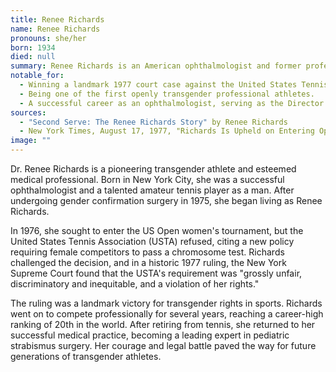 ```yaml
---
title: Renee Richards
name: Renee Richards
pronouns: she/her
born: 1934
died: null
summary: Renee Richards is an American ophthalmologist and former professional tennis player. In 1976, she was denied entry into the US Open by the United States Tennis Association, leading to a landmark New York Supreme Court case that ruled in her favor, establishing a legal precedent for transgender athletes.
notable_for:
  - Winning a landmark 1977 court case against the United States Tennis Association for the right to compete as a woman.
  - Being one of the first openly transgender professional athletes.
  - A successful career as an ophthalmologist, serving as the Director of the Eye Muscle Clinic at the Manhattan Eye, Ear and Throat Hospital.
sources:
  - "Second Serve: The Renee Richards Story" by Renee Richards
  - New York Times, August 17, 1977, "Richards Is Upheld on Entering Open"
image: ""
---
```


Dr. Renee Richards is a pioneering transgender athlete and esteemed medical professional. Born in New York City, she was a successful ophthalmologist and a talented amateur tennis player as a man. After undergoing gender confirmation surgery in 1975, she began living as Renee Richards.

In 1976, she sought to enter the US Open women's tournament, but the United States Tennis Association (USTA) refused, citing a new policy requiring female competitors to pass a chromosome test. Richards challenged the decision, and in a historic 1977 ruling, the New York Supreme Court found that the USTA's requirement was "grossly unfair, discriminatory and inequitable, and a violation of her rights."

The ruling was a landmark victory for transgender rights in sports. Richards went on to compete professionally for several years, reaching a career-high ranking of 20th in the world. After retiring from tennis, she returned to her successful medical practice, becoming a leading expert in pediatric strabismus surgery. Her courage and legal battle paved the way for future generations of transgender athletes.
